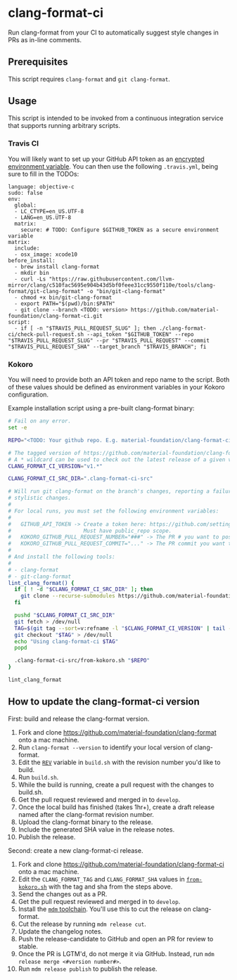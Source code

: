 # clang-format-ci

Run clang-format from your CI to automatically suggest style changes in PRs as in-line comments.

## Prerequisites

This script requires `clang-format` and `git clang-format`.

## Usage

This script is intended to be invoked from a continuous integration service that supports running
arbitrary scripts.

### Travis CI

You will likely want to set up your GitHub API token as an
[encrypted environment variable](https://docs.travis-ci.com/user/environment-variables/#defining-encrypted-variables-in-travisyml).
You can then use the following `.travis.yml`, being sure to fill in the TODOs:

```
language: objective-c
sudo: false
env:
  global:
  - LC_CTYPE=en_US.UTF-8
  - LANG=en_US.UTF-8
  matrix:
    secure: # TODO: Configure $GITHUB_TOKEN as a secure environment variable
matrix:
  include:
  - osx_image: xcode10
before_install:
  - brew install clang-format
  - mkdir bin
  - curl -Ls "https://raw.githubusercontent.com/llvm-mirror/clang/c510fac5695e904b43d5bf0feee31cc9550f110e/tools/clang-format/git-clang-format" -o "bin/git-clang-format"
  - chmod +x bin/git-clang-format
  - export PATH="$(pwd)/bin:$PATH"
  - git clone --branch <TODO: version> https://github.com/material-foundation/clang-format-ci.git
script:
  - if [ -n "$TRAVIS_PULL_REQUEST_SLUG" ]; then ./clang-format-ci/check-pull-request.sh --api_token "$GITHUB_TOKEN" --repo "$TRAVIS_PULL_REQUEST_SLUG" --pr "$TRAVIS_PULL_REQUEST" --commit "$TRAVIS_PULL_REQUEST_SHA" --target_branch "$TRAVIS_BRANCH"; fi
```

### Kokoro

You will need to provide both an API token and repo name to the script. Both of these values should
be defined as environment variables in your Kokoro configuration.

Example installation script using a pre-built clang-format binary:

```bash
# Fail on any error.
set -e

REPO="<TODO: Your github repo. E.g. material-foundation/clang-format-ci>"

# The tagged version of https://github.com/material-foundation/clang-format-ci to check out.
# A * wildcard can be used to check out the latest release of a given version.
CLANG_FORMAT_CI_VERSION="v1.*"

CLANG_FORMAT_CI_SRC_DIR=".clang-format-ci-src"

# Will run git clang-format on the branch's changes, reporting a failure if the linter generated any
# stylistic changes.
#
# For local runs, you must set the following environment variables:
#
#   GITHUB_API_TOKEN -> Create a token here: https://github.com/settings/tokens.
#                       Must have public_repo scope.
#   KOKORO_GITHUB_PULL_REQUEST_NUMBER="###" -> The PR # you want to post the API diff results to.
#   KOKORO_GITHUB_PULL_REQUEST_COMMIT="..." -> The PR commit you want to post to.
#
# And install the following tools:
#
# - clang-format
# - git-clang-format
lint_clang_format() {
  if [ ! -d "$CLANG_FORMAT_CI_SRC_DIR" ]; then
    git clone --recurse-submodules https://github.com/material-foundation/clang-format-ci.git "$CLANG_FORMAT_CI_SRC_DIR"
  fi

  pushd "$CLANG_FORMAT_CI_SRC_DIR"
  git fetch > /dev/null
  TAG=$(git tag --sort=v:refname -l "$CLANG_FORMAT_CI_VERSION" | tail -n1)
  git checkout "$TAG" > /dev/null
  echo "Using clang-format-ci $TAG"
  popd

  .clang-format-ci-src/from-kokoro.sh "$REPO"
}

lint_clang_format
```

## How to update the clang-format-ci version

First: build and release the clang-format version.

1. Fork and clone https://github.com/material-foundation/clang-format onto a mac machine.
2. Run `clang-format --version` to identify your local version of clang-format.
3. Edit the [`REV`](https://github.com/material-foundation/clang-format/blob/develop/build.sh#L20) variable in `build.sh` with the revision number you'd like to build.
4. Run `build.sh`.
5. While the build is running, create a pull request with the changes to build.sh.
6. Get the pull request reviewed and merged in to `develop`.
7. Once the local build has finished (takes 1hr+), create a draft release named after the clang-format revision number.
8. Upload the clang-format binary to the release.
9. Include the generated SHA value in the release notes.
10. Publish the release.

Second: create a new clang-format-ci release.

1. Fork and clone https://github.com/material-foundation/clang-format-ci onto a mac machine.
2. Edit the `CLANG_FORMAT_TAG` and `CLANG_FORMAT_SHA` values in [`from-kokoro.sh`](https://github.com/material-foundation/clang-format-ci/blob/develop/from-kokoro.sh#L22-L29) with the tag and sha from the steps above.
3. Send the changes out as a PR.
4. Get the pull request reviewed and merged in to `develop`.
5. Install the [`mdm` toolchain](https://github.com/material-motion/tools#installation). You'll use this to cut the release on clang-format.
6. Cut the release by running `mdm release cut`.
7. Update the changelog notes.
8. Push the release-candidate to GitHub and open an PR for review to stable.
9. Once the PR is LGTM'd, do not merge it via GitHub. Instead, run `mdm release merge <#version number#>`.
11. Run `mdm release publish` to publish the release.
